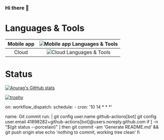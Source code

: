 ### Hi there 👋

# Languages & Tools

| Mobile app | <img alt="Mobile app Languages & Tools" src="https://skillicons.dev/icons?theme=dark&perline=8&i=flutter,dart" /> |
| :---: | :---: |
| Cloud | <img alt="Cloud Languages & Tools" src="https://skillicons.dev/icons?theme=dark&perline=8&i=firebase,gcp" /> |

# Status

[![Anurag's GitHub stats](https://github-readme-stats.vercel.app/api?username=yamatku415&theme=onedark&show_icons=true)](https://github.com/anuraghazra/github-readme-stats)



[![trophy](https://github-profile-trophy.vercel.app/?username=yamatku415&theme=onedark)](https://github.com/ryo-ma/github-profile-trophy)



on:
  workflow_dispatch:
  schedule:
    - cron: '10 14 * * *'
    
name: Git commit
  run: |
    git config user.name github-actions[bot]
    git config user.email 41898282+github-actions[bot]@users.noreply.github.com
    if [ -n "$(git status --porcelain)" ]
    then git commit -am 'Generate README.md' && git push origin
    else echo 'nothing to commit, working tree clean'
    fi
